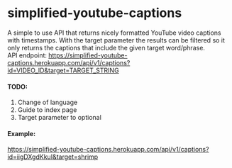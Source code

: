 # simplified-youtube-captions  
A simple to use API that returns nicely formatted YouTube video captions with timestamps. With the target parameter the results can be filtered so it only returns the captions that include the given target word/phrase.  
API endpoint: https://simplified-youtube-captions.herokuapp.com/api/v1/captions?id=VIDEO_ID&target=TARGET_STRING 

#### TODO:  
1. Change of language  
2. Guide to index page
3. Target parameter to optional  

#### Example:
https://simplified-youtube-captions.herokuapp.com/api/v1/captions?id=iigDXgdKkuI&target=shrimp 
